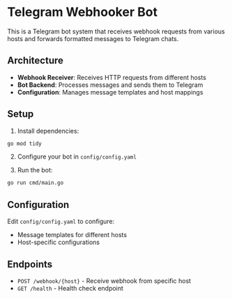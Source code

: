 # Telegram Webhooker Bot

This is a Telegram bot system that receives webhook requests from various hosts and forwards formatted messages to Telegram chats.

## Architecture

- **Webhook Receiver**: Receives HTTP requests from different hosts
- **Bot Backend**: Processes messages and sends them to Telegram
- **Configuration**: Manages message templates and host mappings

## Setup

1. Install dependencies:
```bash
go mod tidy
```

2. Configure your bot in `config/config.yaml`

3. Run the bot:
```bash
go run cmd/main.go
```

## Configuration

Edit `config/config.yaml` to configure:
- Message templates for different hosts
- Host-specific configurations

## Endpoints

- `POST /webhook/{host}` - Receive webhook from specific host
- `GET /health` - Health check endpoint

